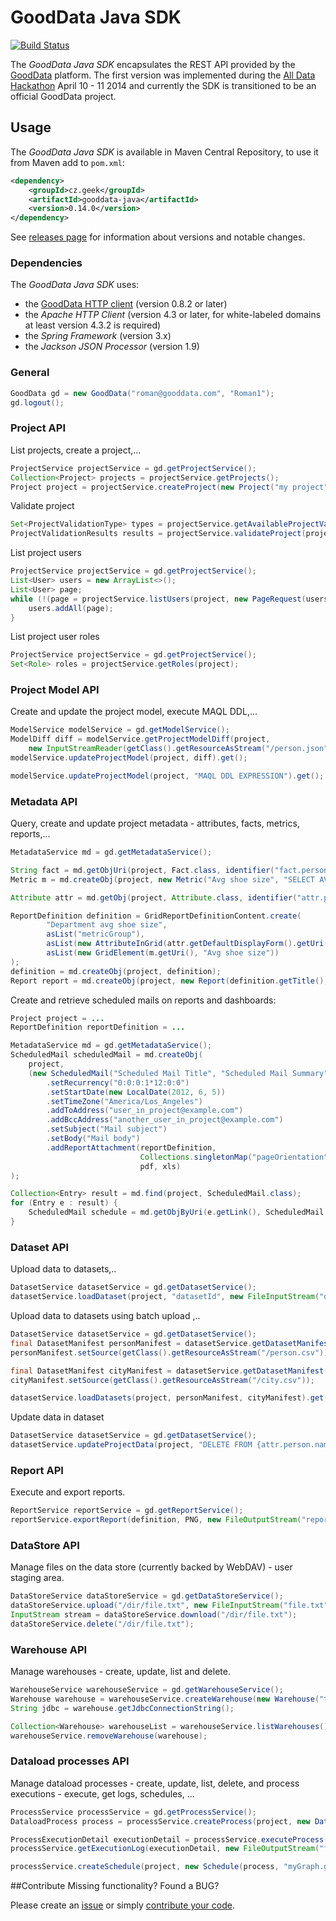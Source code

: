 # GoodData Java SDK

[![Build Status](https://travis-ci.org/martiner/gooddata-java.png?branch=master)](https://travis-ci.org/martiner/gooddata-java)

The *GoodData Java SDK* encapsulates the REST API provided by the [GoodData](http://www.gooddata.com) platform.
The first version was implemented during the [All Data Hackathon](http://hackathon.gooddata.com) April 10 - 11 2014
and currently the SDK is transitioned to be an official GoodData project.

## Usage

The *GoodData Java SDK* is available in Maven Central Repository, to use it from Maven add to `pom.xml`:

```xml
<dependency>
    <groupId>cz.geek</groupId>
    <artifactId>gooddata-java</artifactId>
    <version>0.14.0</version>
</dependency>
```

See [releases page](https://github.com/martiner/gooddata-java/releases) for information about versions and notable changes.

### Dependencies

The *GoodData Java SDK* uses:
* the [GoodData HTTP client](https://github.com/gooddata/gooddata-http-client) (version 0.8.2 or later)
* the *Apache HTTP Client* (version 4.3 or later, for white-labeled domains at least version 4.3.2 is required)
* the *Spring Framework* (version 3.x)
* the *Jackson JSON Processor* (version 1.9)

### General

```java
GoodData gd = new GoodData("roman@gooddata.com", "Roman1");
gd.logout();
```

### Project API

List projects, create a project,...
```java
ProjectService projectService = gd.getProjectService();
Collection<Project> projects = projectService.getProjects();
Project project = projectService.createProject(new Project("my project", "MyToken")).get();
```

Validate project
```java
Set<ProjectValidationType> types = projectService.getAvailableProjectValidationTypes(project);
ProjectValidationResults results = projectService.validateProject(project, types).get();
```

List project users
```java
ProjectService projectService = gd.getProjectService();
List<User> users = new ArrayList<>();
List<User> page;
while (!(page = projectService.listUsers(project, new PageRequest(users.size(), 100))).isEmpty()) {
    users.addAll(page);
}
```

List project user roles
```java
ProjectService projectService = gd.getProjectService();
Set<Role> roles = projectService.getRoles(project);
```

### Project Model API

Create and update the project model, execute MAQL DDL,...

```java
ModelService modelService = gd.getModelService();
ModelDiff diff = modelService.getProjectModelDiff(project,
    new InputStreamReader(getClass().getResourceAsStream("/person.json"))).get();
modelService.updateProjectModel(project, diff).get();

modelService.updateProjectModel(project, "MAQL DDL EXPRESSION").get();
```

### Metadata API

Query, create and update project metadata - attributes, facts, metrics, reports,...

```java
MetadataService md = gd.getMetadataService();

String fact = md.getObjUri(project, Fact.class, identifier("fact.person.shoesize"));
Metric m = md.createObj(project, new Metric("Avg shoe size", "SELECT AVG([" + fact + "])", "#,##0"));

Attribute attr = md.getObj(project, Attribute.class, identifier("attr.person.department"));

ReportDefinition definition = GridReportDefinitionContent.create(
        "Department avg shoe size",
        asList("metricGroup"),
        asList(new AttributeInGrid(attr.getDefaultDisplayForm().getUri())),
        asList(new GridElement(m.getUri(), "Avg shoe size"))
);
definition = md.createObj(project, definition);
Report report = md.createObj(project, new Report(definition.getTitle(), definition));
```

Create and retrieve scheduled mails on reports and dashboards:

```java
Project project = ...
ReportDefinition reportDefinition = ...

MetadataService md = gd.getMetadataService();
ScheduledMail scheduledMail = md.createObj(
    project,
    (new ScheduledMail("Scheduled Mail Title", "Scheduled Mail Summary"))
        .setRecurrency("0:0:0:1*12:0:0")
        .setStartDate(new LocalDate(2012, 6, 5))
        .setTimeZone("America/Los_Angeles")
        .addToAddress("user_in_project@example.com")
        .addBccAddress("another_user_in_project@example.com")
        .setSubject("Mail subject")
        .setBody("Mail body")
        .addReportAttachment(reportDefinition,
                             Collections.singletonMap("pageOrientation", "landscape"),
                             pdf, xls)
);

Collection<Entry> result = md.find(project, ScheduledMail.class);
for (Entry e : result) {
    ScheduledMail schedule = md.getObjByUri(e.getLink(), ScheduledMail.class);
}
```

### Dataset API

Upload data to datasets,..

```java
DatasetService datasetService = gd.getDatasetService();
datasetService.loadDataset(project, "datasetId", new FileInputStream("data.csv")).get();
```
Upload data to datasets using batch upload ,..

```java
DatasetService datasetService = gd.getDatasetService();
final DatasetManifest personManifest = datasetService.getDatasetManifest(project, "dataset.person");
personManifest.setSource(getClass().getResourceAsStream("/person.csv"));

final DatasetManifest cityManifest = datasetService.getDatasetManifest(project, "dataset.city");
cityManifest.setSource(getClass().getResourceAsStream("/city.csv"));

datasetService.loadDatasets(project, personManifest, cityManifest).get();
```

Update data in dataset
```java
DatasetService datasetService = gd.getDatasetService();
datasetService.updateProjectData(project, "DELETE FROM {attr.person.name} WHERE {label.person.name} = \"not exists\";");
```

### Report API

Execute and export reports.

```java
ReportService reportService = gd.getReportService();
reportService.exportReport(definition, PNG, new FileOutputStream("report.png")).get();
```

### DataStore API

Manage files on the data store (currently backed by WebDAV) - user staging area.

```java
DataStoreService dataStoreService = gd.getDataStoreService();
dataStoreService.upload("/dir/file.txt", new FileInputStream("file.txt"));
InputStream stream = dataStoreService.download("/dir/file.txt");
dataStoreService.delete("/dir/file.txt");
```

### Warehouse API
Manage warehouses - create, update, list and delete.
```java
WarehouseService warehouseService = gd.getWarehouseService();
Warehouse warehouse = warehouseService.createWarehouse(new Warehouse("title", "authToken", "description")).get();
String jdbc = warehouse.getJdbcConnectionString();

Collection<Warehouse> warehouseList = warehouseService.listWarehouses();
warehouseService.removeWarehouse(warehouse);
```

### Dataload processes API
Manage dataload processes - create, update, list, delete, and process executions - execute, get logs, schedules, ...
```java
ProcessService processService = gd.getProcessService();
DataloadProcess process = processService.createProcess(project, new DataloadProcess("name", "GRAPH"), new File("path/to/processdatadir"));

ProcessExecutionDetail executionDetail = processService.executeProcess(new ProcessExecution(process, "myGraph.grf")).get();
processService.getExecutionLog(executionDetail, new FileOutputStream("file/where/the/log/willbewritten"));

processService.createSchedule(project, new Schedule(process, "myGraph.grf", "0 0 * * *"));
```

##Contribute
Missing functionality? Found a BUG? 

Please create an [issue](https://github.com/martiner/gooddata-java/issues) or simply [contribute your code](CONTRIBUTING.md).
